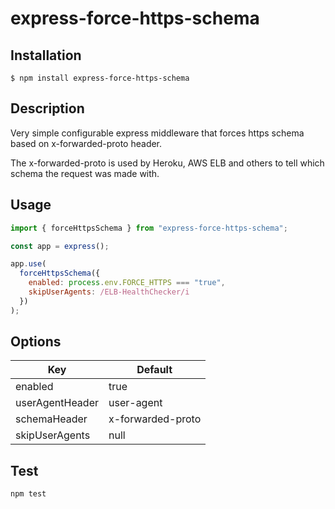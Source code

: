 # express-force-https-schema

## Installation

```
$ npm install express-force-https-schema
```

## Description

Very simple configurable express middleware that forces https schema based on x-forwarded-proto header.

The x-forwarded-proto is used by Heroku, AWS ELB and others to tell which schema the request was made with.

## Usage

```javascript
import { forceHttpsSchema } from "express-force-https-schema";

const app = express();

app.use(
  forceHttpsSchema({
    enabled: process.env.FORCE_HTTPS === "true",
    skipUserAgents: /ELB-HealthChecker/i
  })
);
```

## Options

| Key             | Default           |
| --------------- | ----------------- |
| enabled         | true              |
| userAgentHeader | user-agent        |
| schemaHeader    | x-forwarded-proto |
| skipUserAgents  | null              |

## Test

```
npm test
```
